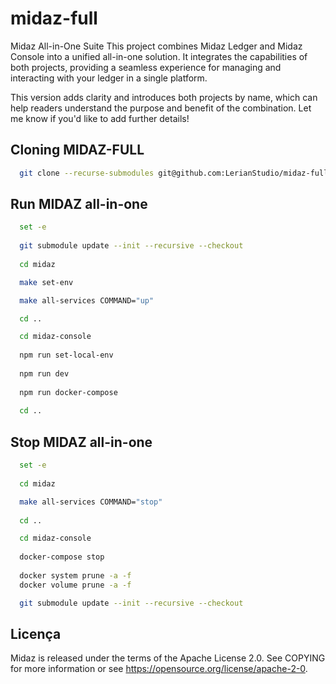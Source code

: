 # midaz-full

Midaz All-in-One Suite
This project combines Midaz Ledger and Midaz Console into a unified all-in-one solution. It integrates the capabilities of both projects, providing a seamless experience for managing and interacting with your ledger in a single platform.

This version adds clarity and introduces both projects by name, which can help readers understand the purpose and benefit of the combination. Let me know if you'd like to add further details!

## Cloning MIDAZ-FULL
```bash
  git clone --recurse-submodules git@github.com:LerianStudio/midaz-full.git
```

## Run MIDAZ all-in-one
```bash
  set -e
  
  git submodule update --init --recursive --checkout
  
  cd midaz

  make set-env

  make all-services COMMAND="up"

  cd ..

  cd midaz-console
  
  npm run set-local-env
  
  npm run dev
  
  npm run docker-compose
  
  cd ..
```

## Stop MIDAZ all-in-one
```bash
  set -e
  
  cd midaz

  make all-services COMMAND="stop"
  
  cd ..

  cd midaz-console
  
  docker-compose stop
  
  docker system prune -a -f
  docker volume prune -a -f

  git submodule update --init --recursive --checkout
```

## Licença
Midaz is released under the terms of the Apache License 2.0. See COPYING for more information or see https://opensource.org/license/apache-2-0.
